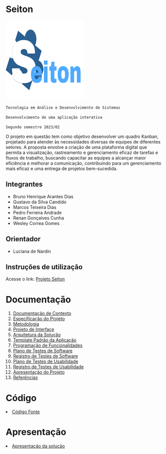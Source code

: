 # Seiton

<img src="./docs/img/Logo.png" alt="Logo" width="250" height="250">




`Tecnologia em Análise e Desenvolvimento de Sistemas`

`Desenvolvimento de uma aplicação interativa`

`Segundo semestre 2023/02`

O projeto em questão tem como objetivo desenvolver um quadro Kanban, projetado para atender às necessidades diversas de equipes de diferentes setores. A proposta envolve a criação de uma plataforma digital que permita a visualização, rastreamento e gerenciamento eficaz de tarefas e fluxos de trabalho, buscando capacitar as equipes a alcançar maior eficiência e melhorar a comunicação, contribuindo para um gerenciamento mais eficaz e uma entrega de projetos bem-sucedida.

## Integrantes

* Bruno Henrique Arantes Dias
* Gustavo da Silva Candido
* Marcos Teixeira Dias
* Pedro Ferreira Andrade
* Renan Gonçalves Cunha
* Wesley Correa Gomes

## Orientador

* Luciana de Nardin

## Instruções de utilização

Acesse o link: [Projeto Seiton](https://projetoseiton.azurewebsites.net)

# Documentação

<ol>
<li><a href="docs/01-Documentação de Contexto.md"> Documentação de Contexto</a></li>
<li><a href="docs/02-Especificação do Projeto.md"> Especificação do Projeto</a></li>
<li><a href="docs/03-Metodologia.md"> Metodologia</a></li>
<li><a href="docs/04-Projeto de Interface.md"> Projeto de Interface</a></li>
<li><a href="docs/05-Arquitetura da Solução.md"> Arquitetura da Solução</a></li>
<li><a href="docs/06-Template Padrão da Aplicação.md"> Template Padrão da Aplicação</a></li>
<li><a href="docs/07-Programação de Funcionalidades.md"> Programação de Funcionalidades</a></li>
<li><a href="docs/08-Plano de Testes de Software.md"> Plano de Testes de Software</a></li>
<li><a href="docs/09-Registro de Testes de Software.md"> Registro de Testes de Software</a></li>
<li><a href="docs/10-Plano de Testes de Usabilidade.md"> Plano de Testes de Usabilidade</a></li>
<li><a href="docs/11-Registro de Testes de Usabilidade.md"> Registro de Testes de Usabilidade</a></li>
<li><a href="docs/12-Apresentação do Projeto.md"> Apresentação do Projeto</a></li>
<li><a href="docs/13-Referências.md"> Referências</a></li>
</ol>

# Código

<li><a href="src/README.md"> Código Fonte</a></li>

# Apresentação

<li><a href="presentation/README.md"> Apresentação da solução</a></li>
